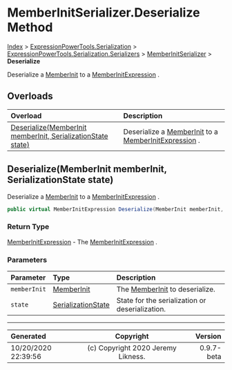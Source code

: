 ﻿# MemberInitSerializer.Deserialize Method

[Index](../index.md) > [ExpressionPowerTools.Serialization](ExpressionPowerTools.Serialization.a.md) > [ExpressionPowerTools.Serialization.Serializers](ExpressionPowerTools.Serialization.Serializers.n.md) > [MemberInitSerializer](ExpressionPowerTools.Serialization.Serializers.MemberInitSerializer.cs.md) > **Deserialize**

Deserialize a [MemberInit](ExpressionPowerTools.Serialization.Serializers.MemberInit.cs.md) to a [MemberInitExpression](https://docs.microsoft.com/dotnet/api/system.linq.expressions.memberinitexpression) .

## Overloads

| Overload | Description |
| :-- | :-- |
| [Deserialize(MemberInit memberInit, SerializationState state)](#deserializememberinit-memberinit-serializationstate-state) | Deserialize a [MemberInit](ExpressionPowerTools.Serialization.Serializers.MemberInit.cs.md) to a [MemberInitExpression](https://docs.microsoft.com/dotnet/api/system.linq.expressions.memberinitexpression) . |
## Deserialize(MemberInit memberInit, SerializationState state)

Deserialize a [MemberInit](ExpressionPowerTools.Serialization.Serializers.MemberInit.cs.md) to a [MemberInitExpression](https://docs.microsoft.com/dotnet/api/system.linq.expressions.memberinitexpression) .

```csharp
public virtual MemberInitExpression Deserialize(MemberInit memberInit, SerializationState state)
```

### Return Type

 [MemberInitExpression](https://docs.microsoft.com/dotnet/api/system.linq.expressions.memberinitexpression)  - The [MemberInitExpression](https://docs.microsoft.com/dotnet/api/system.linq.expressions.memberinitexpression) .

### Parameters

| Parameter | Type | Description |
| :-- | :-- | :-- |
| `memberInit` | [MemberInit](ExpressionPowerTools.Serialization.Serializers.MemberInit.cs.md) | The [MemberInit](ExpressionPowerTools.Serialization.Serializers.MemberInit.cs.md) to deserialize. |
| `state` | [SerializationState](ExpressionPowerTools.Serialization.Serializers.SerializationState.cs.md) | State for the serialization or deserialization. |



---

| Generated | Copyright | Version |
| :-- | :-: | --: |
| 10/20/2020 22:39:56 | (c) Copyright 2020 Jeremy Likness. | 0.9.7-beta |
